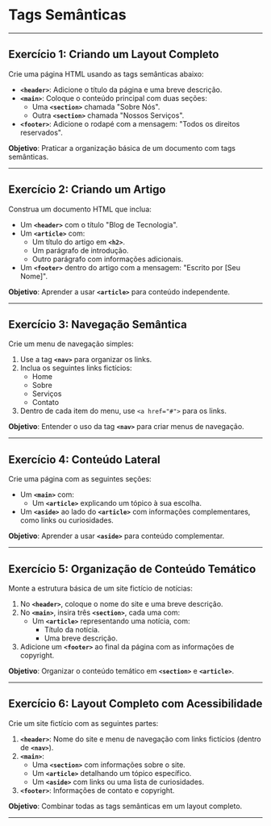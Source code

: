 # Tags Semânticas

---

## **Exercício 1: Criando um Layout Completo**

Crie uma página HTML usando as tags semânticas abaixo:

- **`<header>`**: Adicione o título da página e uma breve descrição.
- **`<main>`**: Coloque o conteúdo principal com duas seções:
  - Uma **`<section>`** chamada "Sobre Nós".
  - Outra **`<section>`** chamada "Nossos Serviços".
- **`<footer>`**: Adicione o rodapé com a mensagem: "Todos os direitos reservados".

**Objetivo**: Praticar a organização básica de um documento com tags semânticas.

---

## **Exercício 2: Criando um Artigo**

Construa um documento HTML que inclua:

- Um **`<header>`** com o título "Blog de Tecnologia".
- Um **`<article>`** com:
  - Um título do artigo em **`<h2>`**.
  - Um parágrafo de introdução.
  - Outro parágrafo com informações adicionais.
- Um **`<footer>`** dentro do artigo com a mensagem: "Escrito por [Seu Nome]".

**Objetivo**: Aprender a usar **`<article>`** para conteúdo independente.

---

## **Exercício 3: Navegação Semântica**

Crie um menu de navegação simples:

1. Use a tag **`<nav>`** para organizar os links.
2. Inclua os seguintes links fictícios:
   - Home
   - Sobre
   - Serviços
   - Contato
3. Dentro de cada item do menu, use `<a href="#">` para os links.

**Objetivo**: Entender o uso da tag **`<nav>`** para criar menus de navegação.

---

## **Exercício 4: Conteúdo Lateral**

Crie uma página com as seguintes seções:

- Um **`<main>`** com:
  - Um **`<article>`** explicando um tópico à sua escolha.
- Um **`<aside>`** ao lado do **`<article>`** com informações complementares, como links ou curiosidades.

**Objetivo**: Aprender a usar **`<aside>`** para conteúdo complementar.

---

## **Exercício 5: Organização de Conteúdo Temático**

Monte a estrutura básica de um site fictício de notícias:

1. No **`<header>`**, coloque o nome do site e uma breve descrição.
2. No **`<main>`**, insira três **`<section>`**, cada uma com:
   - Um **`<article>`** representando uma notícia, com:
     - Título da notícia.
     - Uma breve descrição.
3. Adicione um **`<footer>`** ao final da página com as informações de copyright.

**Objetivo**: Organizar o conteúdo temático em **`<section>`** e **`<article>`**.

---

## **Exercício 6: Layout Completo com Acessibilidade**

Crie um site fictício com as seguintes partes:

1. **`<header>`**: Nome do site e menu de navegação com links fictícios (dentro de **`<nav>`**).
2. **`<main>`**:
   - Uma **`<section>`** com informações sobre o site.
   - Um **`<article>`** detalhando um tópico específico.
   - Um **`<aside>`** com links ou uma lista de curiosidades.
3. **`<footer>`**: Informações de contato e copyright.

**Objetivo**: Combinar todas as tags semânticas em um layout completo.

---
